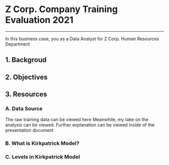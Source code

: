 # Z Corp. Company Training Evaluation 2021
---
In this business case, you as a Data Analyst for Z Corp. Human Resources Department

## 1. Backgroud

## 2. Objectives

## 3. Resources
### A. Data Source
The raw training data can be viewed here
Meanwhile, my take on the analysis can be viewed. Further explanation can be viewed inside of the presentation document

### B. What is Kirkpatrick Model?

### C. Levels in Kirkpatrick Model
